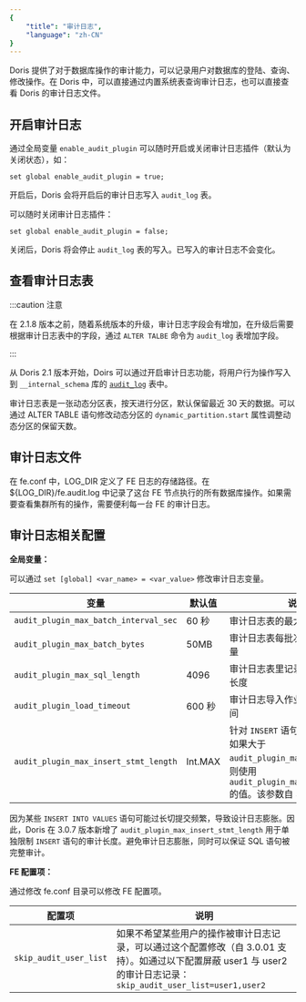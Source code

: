 ```yaml
---
{
    "title": "审计日志",
    "language": "zh-CN"
}
---
```


<!-- 
Licensed to the Apache Software Foundation (ASF) under one
or more contributor license agreements.  See the NOTICE file
distributed with this work for additional information
regarding copyright ownership.  The ASF licenses this file
to you under the Apache License, Version 2.0 (the
"License"); you may not use this file except in compliance
with the License.  You may obtain a copy of the License at

  http://www.apache.org/licenses/LICENSE-2.0

Unless required by applicable law or agreed to in writing,
software distributed under the License is distributed on an
"AS IS" BASIS, WITHOUT WARRANTIES OR CONDITIONS OF ANY
KIND, either express or implied.  See the License for the
specific language governing permissions and limitations
under the License.
-->

Doris 提供了对于数据库操作的审计能力，可以记录用户对数据库的登陆、查询、修改操作。在 Doris 中，可以直接通过内置系统表查询审计日志，也可以直接查看 Doris 的审计日志文件。

## 开启审计日志

通过全局变量 `enable_audit_plugin` 可以随时开启或关闭审计日志插件（默认为关闭状态），如：

`set global enable_audit_plugin = true;`

开启后，Doris 会将开启后的审计日志写入 `audit_log` 表。

可以随时关闭审计日志插件：

`set global enable_audit_plugin = false;`

关闭后，Doris 将会停止 `audit_log` 表的写入。已写入的审计日志不会变化。

## 查看审计日志表

:::caution 注意

在 2.1.8 版本之前，随着系统版本的升级，审计日志字段会有增加，在升级后需要根据审计日志表中的字段，通过 `ALTER TALBE` 命令为 `audit_log` 表增加字段。

:::

从 Doris 2.1 版本开始，Doirs 可以通过开启审计日志功能，将用户行为操作写入到 `__internal_schema` 库的 [`audit_log`](../admin-manual/system-tables/internal_schema/audit_log) 表中。

审计日志表是一张动态分区表，按天进行分区，默认保留最近 30 天的数据。可以通过 ALTER TABLE 语句修改动态分区的 `dynamic_partition.start` 属性调整动态分区的保留天数。

## 审计日志文件

在 fe.conf 中，LOG\_DIR 定义了 FE 日志的存储路径。在 ${LOG\_DIR}/fe.audit.log 中记录了这台 FE 节点执行的所有数据库操作。如果需要查看集群所有的操作，需要便利每一台 FE 的审计日志。

## 审计日志相关配置

**全局变量：**

可以通过 `set [global] <var_name> = <var_value>` 修改审计日志变量。

| 变量                                    | 默认值   | 说明               |
| ------------------------------------- | ----- | ---------------- |
| `audit_plugin_max_batch_interval_sec` | 60 秒  | 审计日志表的最大写入间隔。    |
| `audit_plugin_max_batch_bytes`        | 50MB  | 审计日志表每批次最大写入数据量  |
| `audit_plugin_max_sql_length`         | 4096  | 审计日志表里记录的语句的最大长度 |
| `audit_plugin_load_timeout`           | 600 秒 | 审计日志导入作业的默认超时时间  |
| `audit_plugin_max_insert_stmt_length` | Int.MAX | 针对 `INSERT` 语句最大长度限制。如果大于 `audit_plugin_max_sql_length`，则使用 `audit_plugin_max_sql_length` 的值。该参数自 3.0.7 支持。 |

因为某些 `INSERT INTO VALUES` 语句可能过长切提交频繁，导致设计日志膨胀。因此，Doris 在 3.0.7 版本新增了 `audit_plugin_max_insert_stmt_length` 用于单独限制 `INSERT` 语句的审计长度。避免审计日志膨胀，同时可以保证 SQL 语句被完整审计。

**FE 配置项：**

通过修改 fe.conf 目录可以修改 FE 配置项。

| 配置项                    | 说明                                                                           |
| ---------------------- | ---------------------------------------------------------------------------- |
| `skip_audit_user_list` | 如果不希望某些用户的操作被审计日志记录，可以通过这个配置修改（自 3.0.01 支持）。如通过以下配置屏蔽 user1 与 user2 的审计日志记录： `skip_audit_user_list=user1,user2`|

